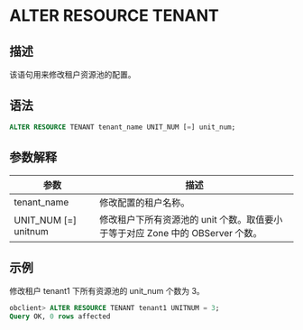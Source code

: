 ALTER RESOURCE TENANT
=======================================

描述
-----------------------

该语句用来修改租户资源池的配置。

语法
-----------------------

```sql
ALTER RESOURCE TENANT tenant_name UNIT_NUM [=] unit_num; 
```

参数解释
-------------------------

|  **参数**   |   **描述**   |
|-----------|------------|
| tenant_name | 修改配置的租户名称。 |
| UNIT_NUM [=] unitnum |修改租户下所有资源池的 unit 个数。取值要小于等于对应 Zone 中的 OBServer 个数。 |

示例
-----------------------

修改租户 tenant1 下所有资源池的 unit_num 个数为 3。

```sql
obclient> ALTER RESOURCE TENANT tenant1 UNITNUM = 3;
Query OK, 0 rows affected 
```

